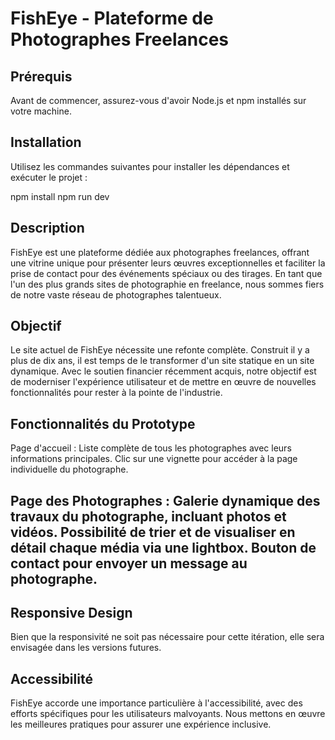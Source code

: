 # FishEye - Plateforme de Photographes Freelances

## Prérequis
Avant de commencer, assurez-vous d'avoir Node.js et npm installés sur votre machine.

## Installation
Utilisez les commandes suivantes pour installer les dépendances et exécuter le projet :

npm install
npm run dev

## Description
FishEye est une plateforme dédiée aux photographes freelances, offrant une vitrine unique pour présenter leurs œuvres exceptionnelles et faciliter la prise de contact pour des événements spéciaux ou des tirages. En tant que l'un des plus grands sites de photographie en freelance, nous sommes fiers de notre vaste réseau de photographes talentueux.

## Objectif
Le site actuel de FishEye nécessite une refonte complète. Construit il y a plus de dix ans, il est temps de le transformer d'un site statique en un site dynamique. Avec le soutien financier récemment acquis, notre objectif est de moderniser l'expérience utilisateur et de mettre en œuvre de nouvelles fonctionnalités pour rester à la pointe de l'industrie.

## Fonctionnalités du Prototype
Page d'accueil : Liste complète de tous les photographes avec leurs informations principales. Clic sur une vignette pour accéder à la page individuelle du photographe.

## Page des Photographes : Galerie dynamique des travaux du photographe, incluant photos et vidéos. Possibilité de trier et de visualiser en détail chaque média via une lightbox. Bouton de contact pour envoyer un message au photographe.

## Responsive Design
Bien que la responsivité ne soit pas nécessaire pour cette itération, elle sera envisagée dans les versions futures.

## Accessibilité
FishEye accorde une importance particulière à l'accessibilité, avec des efforts spécifiques pour les utilisateurs malvoyants. Nous mettons en œuvre les meilleures pratiques pour assurer une expérience inclusive.
